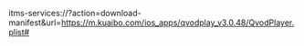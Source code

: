itms-services://?action=download-manifest&url=https://m.kuaibo.com/ios_apps/qvodplay_v3.0.48/QvodPlayer.plist# 
